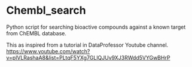 # Chembl_search
Python script for searching bioactive compounds against a known target from ChEMBL database. 

This as inspired from a tutorial in DataProfessor Youtube channel. https://www.youtube.com/watch?v=plVLRashaA8&list=PLtqF5YXg7GLlQJUv9XJ3RWdd5VYGwBHrP 
